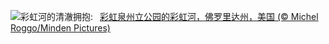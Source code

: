 ![](https://www.bing.com/th?id=OHR.RainbowRiver_ZH-CN5320095849_UHD.jpg&w=1000)彩虹河的清澈拥抱:&nbsp;&ensp;[彩虹泉州立公园的彩虹河，佛罗里达州，美国 (© Michel Roggo/Minden Pictures)](https://www.bing.com/th?id=OHR.RainbowRiver_ZH-CN5320095849_UHD.jpg)
<br><br/>
